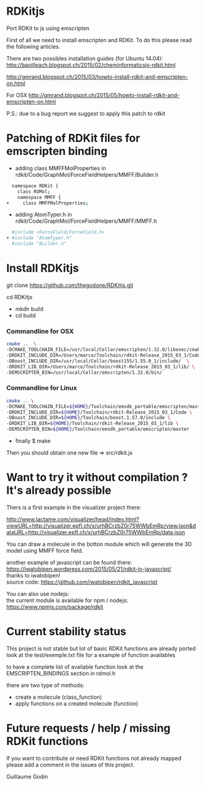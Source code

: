 RDKitjs
=======
Port RDKit to js using emscripten

First of all we need to install emscripten and RDKit. To do this please read the following articles.

There are two possibles installation guides (for Ubuntu 14.04):  
http://baoilleach.blogspot.ch/2015/02/cheminformaticsjs-rdkit.html  

http://gmrand.blogspot.ch/2015/03/howto-install-rdkit-and-emscripten-on.html  

For OSX
http://gmrand.blogspot.ch/2015/05/howto-install-rdkit-and-emscripten-on.html

P.S.: due to a bug report we suggest to apply this patch to rdkit

Patching of RDKit files for emscripten binding
===============================================

* adding class MMFFMolProperties in rdkit/Code/GraphMol/ForceFieldHelpers/MMFF/Builder.h
```bash  
  namespace RDKit {
    class ROMol;
    namespace MMFF {
+     class MMFFMolProperties;
```

* adding AtomTyper.h in rdkit/Code/GraphMol/ForceFieldHelpers/MMFF/MMFF.h
```bash  
  #include <ForceField/ForceField.h>
+ #include "AtomTyper.h"
  #include "Builder.h"
```

  
Install RDKitjs
==================

git clone https://github.com/thegodone/RDKitjs.git

cd RDKitjs

* mkdir build
* cd build

### Commandline for OSX

```bash
cmake ..  \
-DCMAKE_TOOLCHAIN_FILE=/usr/local/Cellar/emscripten/1.32.0/libexec/cmake/Modules/Platform/Emscripten.cmake  \
-DRDKIT_INCLUDE_DIR=/Users/marco/Toolchain/rdkit-Release_2015_03_1/Code/  \
-DBoost_INCLUDE_DIR=/usr/local/Cellar/boost155/1.55.0_1/include/  \
-DRDKIT_LIB_DIR=/Users/marco/Toolchain/rdkit-Release_2015_03_1/lib/ \
-DEMSCRIPTEN_BIN=/usr/local/Cellar/emscripten/1.32.0/bin/
```

### Commandline for Linux

```bash
cmake .. \
-DCMAKE_TOOLCHAIN_FILE=${HOME}/Toolchain/emsdk_portable/emscripten/master/cmake/Modules/Platform/Emscripten.cmake \
-DRDKIT_INCLUDE_DIR=${HOME}/Toolchain/rdkit-Release_2015_03_1/Code \
-DBoost_INCLUDE_DIR=${HOME}/Toolchain/boost.1.57.0/include \
-DRDKIT_LIB_DIR=${HOME}/Toolchain/rdkit-Release_2015_03_1/lib \
-DEMSCRIPTEN_BIN=${HOME}/Toolchain/emsdk_portable/emscripten/master
```

* finally $ make

Then you should obtain one new file => src/rdkit.js 

Want to try it without compilation ? It's already possible
=================
Thers is a first example in the visualizer project there:  

http://www.lactame.com/visualizer/head/index.html?viewURL=http://visualizer.epfl.ch/x/urhBCrzbZ0r75WWbEmRp/view.json&dataURL=http://visualizer.epfl.ch/x/urhBCrzbZ0r75WWbEmRp/data.json  

You can draw a molecule in the botton module which will generate the 3D model using MMFF force field. 


another example of javascript can be found there:  
https://iwatobipen.wordpress.com/2015/05/21/rdkit-in-javascript/  
thanks to iwatobipen!  
source code: https://github.com/iwatobipen/rdkit_javascript  

You can also use nodejs:  
the current module is available for npm / nodejs:  
https://www.npmjs.com/package/rdkit  

Current stability status  
===============
This project is not stable but lot of basic RDKit functions are already ported look at the test/exemple.txt file for a example of function availables  

to have a complete list of available function look at the EMSCRIPTEN_BINDINGS section in rdmol.h  

there are two type of methods:   
* create a molecule (class_function)  
* apply functions on a created molecule (function)  

Future requests / help / missing RDKit functions
================
If you want to contribute or need RDKit functions not already mapped please add a comment in the issues of this project.  

Guillaume Godin  

